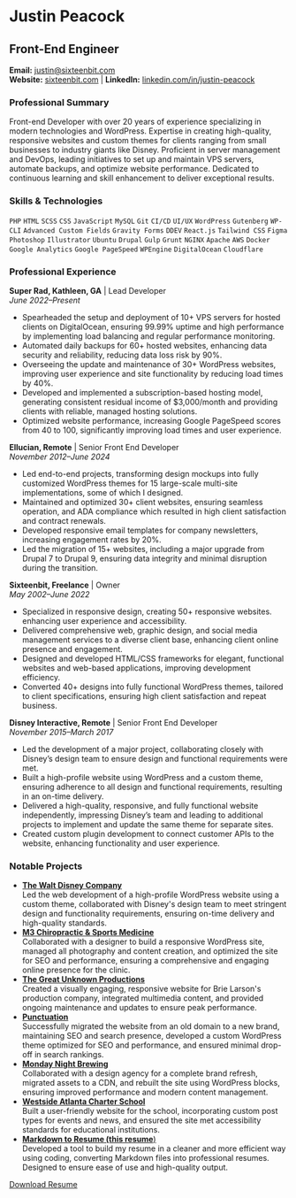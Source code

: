 # Justin Peacock

## Front-End Engineer

**Email:** [justin@sixteenbit.com]( mailto:justin@sixteenbit.com)<br>
**Website:** [sixteenbit.com](https://sixteenbit.com) | **LinkedIn:** [linkedin.com/in/justin-peacock](https://www.linkedin.com/in/justin-peacock)<br>

### Professional Summary

Front-end Developer with over 20 years of experience specializing in modern technologies and WordPress. Expertise in creating high-quality, responsive websites and custom themes for clients ranging from small businesses to industry giants like Disney. Proficient in server management and DevOps, leading initiatives to set up and maintain VPS servers, automate backups, and optimize website performance. Dedicated to continuous learning and skill enhancement to deliver exceptional results.

### Skills & Technologies

`PHP` `HTML` `SCSS` `CSS` `JavaScript` `MySQL` `Git` `CI/CD` `UI/UX` `WordPress` `Gutenberg` `WP-CLI` `Advanced Custom Fields` `Gravity Forms` `DDEV` `React.js` `Tailwind CSS` `Figma` `Photoshop` `Illustrator` `Ubuntu` `Drupal` `Gulp` `Grunt` `NGINX` `Apache` `AWS` `Docker` `Google Analytics` `Google PageSpeed` `WPEngine` `DigitalOcean` `Cloudflare`

### Professional Experience

**Super Rad, Kathleen, GA** | Lead Developer<br>
*June 2022–Present*

* Spearheaded the setup and deployment of 10+ VPS servers for hosted clients on DigitalOcean, ensuring 99.99% uptime and high performance by implementing load balancing and regular performance monitoring.
* Automated daily backups for 60+ hosted websites, enhancing data security and reliability, reducing data loss risk by 90%.
* Overseeing the update and maintenance of 30+ WordPress websites, improving user experience and site functionality by reducing load times by 40%.
* Developed and implemented a subscription-based hosting model, generating consistent residual income of $3,000/month and providing clients with reliable, managed hosting solutions.
* Optimized website performance, increasing Google PageSpeed scores from 40 to 100, significantly improving load times and user experience.

**Ellucian, Remote** | Senior Front End Developer<br>
*November 2012–June 2024*

* Led end-to-end projects, transforming design mockups into fully customized WordPress themes for 15 large-scale multi-site implementations, some of which I designed.
* Maintained and optimized 30+ client websites, ensuring seamless operation, and ADA compliance which resulted in high client satisfaction and contract renewals.
* Developed responsive email templates for company newsletters, increasing engagement rates by 20%.
* Led the migration of 15+ websites, including a major upgrade from Drupal 7 to Drupal 9, ensuring data integrity and minimal disruption during the transition.

**Sixteenbit, Freelance** | Owner<br>
*May 2002–June 2022*

* Specialized in responsive design, creating 50+ responsive websites. enhancing user experience and accessibility.
* Delivered comprehensive web, graphic design, and social media management services to a diverse client base, enhancing client online presence and engagement.
* Designed and developed HTML/CSS frameworks for elegant, functional websites and web-based applications, improving development efficiency.
* Converted 40+ designs into fully functional WordPress themes, tailored to client specifications, ensuring high client satisfaction and repeat business.

**Disney Interactive, Remote** | Senior Front End Developer<br>
*November 2015–March 2017*

* Led the development of a major project, collaborating closely with Disney’s design team to ensure design and functional requirements were met.
* Built a high-profile website using WordPress and a custom theme, ensuring adherence to all design and functional requirements, resulting in an on-time delivery.
* Delivered a high-quality, responsive, and fully functional website independently, impressing Disney’s team and leading to additional projects to implement and update the same theme for separate sites.
* Created custom plugin development to connect customer APIs to the website, enhancing functionality and user experience.

### Notable Projects

* [**The Walt Disney Company**](https://thewaltdisneycompany.com/)<br>
Led the web development of a high-profile WordPress website using a custom theme, collaborated with Disney's design team to meet stringent design and functionality requirements, ensuring on-time delivery and high-quality standards.
* [**M3 Chiropractic & Sports Medicine**](https://m3chiro.com/)<br>
Collaborated with a designer to build a responsive WordPress site, managed all photography and content creation, and optimized the site for SEO and performance, ensuring a comprehensive and engaging online presence for the clinic.
* [**The Great Unknown Productions**](https://thegreatunknownproductions.com/)<br>
Created a visually engaging, responsive website for Brie Larson's production company, integrated multimedia content, and provided ongoing maintenance and updates to ensure peak performance.
* [**Punctuation**](https://punctuation.com/)<br>
Successfully migrated the website from an old domain to a new brand, maintaining SEO and search presence, developed a custom WordPress theme optimized for SEO and performance, and ensured minimal drop-off in search rankings.
* [**Monday Night Brewing**](https://mondaynightbrewing.com/)<br>
Collaborated with a design agency for a complete brand refresh, migrated assets to a CDN, and rebuilt the site using WordPress blocks, ensuring improved performance and modern content management.
* [**Westside Atlanta Charter School**](https://wacs.us/)<br>
Built a user-friendly website for the school, incorporating custom post types for events and news, and ensured the site met accessibility standards for educational institutions.
* [**Markdown to Resume (this resume**)](https://lab.superrad.dev/justin/markdown-to-resume)<br>
Developed a tool to build my resume in a cleaner and more efficient way using coding, converting Markdown files into professional resumes. Designed to ensure ease of use and high-quality output.

<div class="hide-for-pdf">
	<a href="./resume.pdf" class="button">Download Resume</a>
</div>
